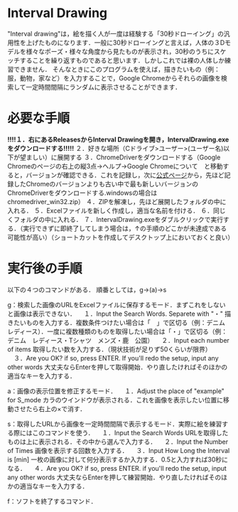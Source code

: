 # Interval Drawing
"Interval drawing"は，絵を描く人が一度は経験する「30秒ドローイング」の汎用性を上げたものになります．一般に30秒ドローイングと言えば，人体の３Dモデルを様々なポーズ・様々な角度から見たものが表示され，30秒のうちにスケッチすることを繰り返すものであると思います．しかしこれでは裸の人体しか練習できません．
そんなときにこのプログラムを使えば，描きたいもの（例：服，動物，家など）を入力することで，Google Chromeからそれらの画像を検索して一定時間間隔にランダムに表示させることができます．

# 必要な手順
**!!!!１．右にあるReleasesからInterval Drawingを開き，IntervalDrawing.exeをダウンロードする!!!!!**
２．好きな場所（Cドライブ>ユーザー>(ユーザー名)以下が望ましい）に展開する
３．ChromeDriverをダウンロードする（Google Chromeのページの右上の縦3点→ヘルプ→Google Chromeについて　と移動すると，バージョンが確認できる．これを記録し，次に[公式ページ](https://chromedriver.chromium.org/downloads)から，先ほど記録したChromeのバージョンよりも古い中で最も新しいバージョンのChromeDriverをダウンロードする.windowsの場合はchromedriver_win32.zip）
４．ZIPを解凍し，先ほど展開したフォルダの中に入れる．
５．Excelファイルを新しく作成し，適当な名前を付ける．
６．同じくフォルダの中に入れる．
７．IntervalDrawing.exeをダブルクリックで実行する．（実行できずに即終了してしまう場合は，↑の手順のどこかが未達成である可能性が高い）（ショートカットを作成してデスクトップ上においておくと良い）

# 実行後の手順
以下の４つのコマンドがある．
順番としては，g→(a)→s

g：検索した画像のURLをExcelファイルに保存するモード．まずこれをしないと画像は表示できない．
　１．Input the Search Words. Separete with "・"
    描きたいものを入力する．複数条件つけたい場合は「　」で区切る（例：デニム　レディース）．一度に複数種類のものを取得したい場合は「・」で区切る（例：デニム　レディース・Tシャツ　メンズ・鹿　公園）
　２．Input each number of items
    取得したい数を入力する．（現状技術が足りず50くらいが限界）
　３．Are you OK? if so, press ENTER. If you'll redo the setup, input any other words
    大丈夫ならEnterを押して取得開始．やり直したければそのほかの適当なキーを入力する．

a：画像の表示位置を修正するモード．
　１．Adjust the place of \"example\" for S_mode
    カラのウインドウが表示される．これを画像を表示したい位置に移動させたら右上の×で消す．

s：取得したURLから画像を一定時間間隔で表示するモード．実際に絵を練習する際にはこのコマンドを使う．
　１．Input the Search Words
    URLを取得したものは上に表示される．その中から選んで入力する．
　２．Input the Number of Times
    画像を表示する回数を入力する．
　３．Input How Long the Interval is [min]
    一枚の画像に対して何分表示するか入力する．0.5と入力すれば30秒になる．
　４．Are you OK? if so, press ENTER. if you'll redo the setup, input any other words
    大丈夫ならEnterを押して練習開始．やり直したければそのほかの適当なキーを入力する．

f：ソフトを終了するコマンド．
